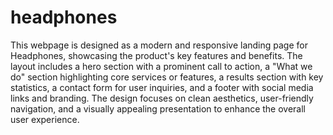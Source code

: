 # headphones
This webpage is designed as a modern and responsive landing page for Headphones, showcasing the product's key features and benefits. The layout includes a hero section with a prominent call to action, a "What we do" section highlighting core services or features, a results section with key statistics, a contact form for user inquiries, and a footer with social media links and branding. The design focuses on clean aesthetics, user-friendly navigation, and a visually appealing presentation to enhance the overall user experience.
